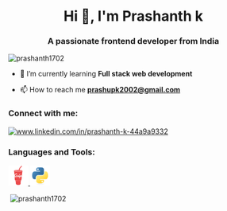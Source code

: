  <h1 align="center">Hi 👋, I'm Prashanth k</h1>
<h3 align="center">A passionate frontend developer from India</h3>

<p align="left"> <img src="https://komarev.com/ghpvc/?username=prashanth1702&label=Profile%20views&color=0e75b6&style=flat" alt="prashanth1702" /> </p>

- 🌱 I’m currently learning **Full stack web development**

- 📫 How to reach me **prashupk2002@gmail.com**

<h3 align="left">Connect with me:</h3>
<p align="left">
<a href="https://linkedin.com/in/www.linkedin.com/in/prashanth-k-44a9a9332" target="blank"><img align="center" src="https://raw.githubusercontent.com/rahuldkjain/github-profile-readme-generator/master/src/images/icons/Social/linked-in-alt.svg" alt="www.linkedin.com/in/prashanth-k-44a9a9332" height="30" width="40" /></a>
</p>

<h3 align="left">Languages and Tools:</h3>
<p align="left"> <a href="https://gulpjs.com" target="_blank" rel="noreferrer"> <img src="https://raw.githubusercontent.com/devicons/devicon/master/icons/gulp/gulp-plain.svg" alt="gulp" width="40" height="40"/> </a> <a href="https://www.python.org" target="_blank" rel="noreferrer"> <img src="https://raw.githubusercontent.com/devicons/devicon/master/icons/python/python-original.svg" alt="python" width="40" height="40"/> </a> </p>

<p>&nbsp;<img align="center" src="https://github-readme-stats.vercel.app/api?username=prashanth1702&show_icons=true&locale=en" alt="prashanth1702" /></p>
